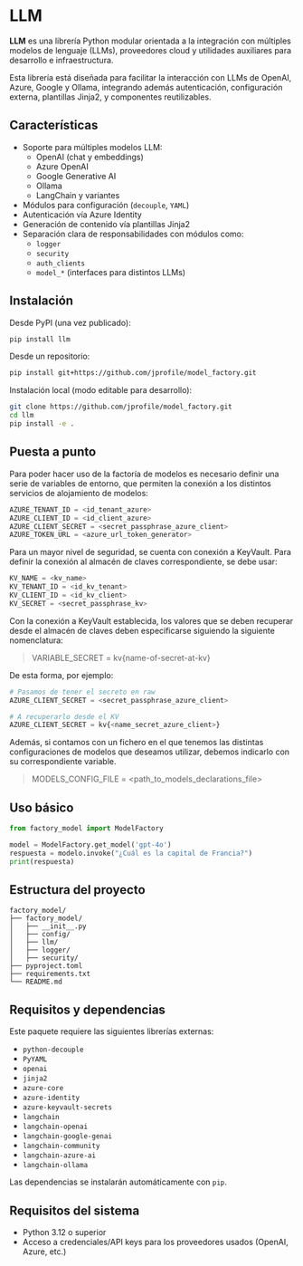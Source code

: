 # LLM

**LLM** es una librería Python modular orientada a la integración con múltiples modelos de lenguaje (LLMs), proveedores cloud y utilidades auxiliares para desarrollo e infraestructura.

Esta librería está diseñada para facilitar la interacción con LLMs de OpenAI, Azure, Google y Ollama, integrando además autenticación, configuración externa, plantillas Jinja2, y componentes reutilizables.

## Características

- Soporte para múltiples modelos LLM:
  - OpenAI (chat y embeddings)
  - Azure OpenAI
  - Google Generative AI
  - Ollama
  - LangChain y variantes
- Módulos para configuración (`decouple`, `YAML`)
- Autenticación vía Azure Identity
- Generación de contenido vía plantillas Jinja2
- Separación clara de responsabilidades con módulos como:
  - `logger`
  - `security`
  - `auth_clients`
  - `model_*` (interfaces para distintos LLMs)

## Instalación

Desde PyPI (una vez publicado):

```bash
pip install llm
```

Desde un repositorio:

```bash
pip install git+https://github.com/jprofile/model_factory.git
```

Instalación local (modo editable para desarrollo):

```bash
git clone https://github.com/jprofile/model_factory.git
cd llm
pip install -e .
```

## Puesta a punto
Para poder hacer uso de la factoría de modelos es necesario definir una serie de variables de entorno, que permiten la conexión a los distintos servicios de alojamiento de modelos:

```python
AZURE_TENANT_ID = <id_tenant_azure>
AZURE_CLIENT_ID = <id_client_azure>
AZURE_CLIENT_SECRET = <secret_passphrase_azure_client>
AZURE_TOKEN_URL = <azure_url_token_generator>
```

Para un mayor nivel de seguridad, se cuenta con conexión a KeyVault. Para definir la conexión al almacén de claves correspondiente, se debe usar:
```python
KV_NAME = <kv_name>
KV_TENANT_ID = <id_kv_tenant>
KV_CLIENT_ID = <id_kv_client>
KV_SECRET = <secret_passphrase_kv>
```

Con la conexión a KeyVault establecida, los valores que se deben recuperar desde el almacén de claves deben especificarse siguiendo la siguiente nomenclatura:
> VARIABLE_SECRET = kv{name-of-secret-at-kv}

De esta forma, por ejemplo:
```python
# Pasamos de tener el secreto en raw
AZURE_CLIENT_SECRET = <secret_passphrase_azure_client>

# A recuperarlo desde el KV
AZURE_CLIENT_SECRET = kv{<name_secret_azure_client>}
```

Además, si contamos con un fichero en el que tenemos las distintas configuraciones de modelos que deseamos utilizar, debemos indicarlo con su correspondiente variable.
> MODELS_CONFIG_FILE = <path_to_models_declarations_file>

## Uso básico

```python
from factory_model import ModelFactory

model = ModelFactory.get_model('gpt-4o')
respuesta = modelo.invoke("¿Cuál es la capital de Francia?")
print(respuesta)
```

## Estructura del proyecto

```
factory_model/
├── factory_model/
│   ├── __init__.py
│   ├── config/
│   ├── llm/
│   ├── logger/
│   ├── security/
├── pyproject.toml
├── requirements.txt
└── README.md
```

## Requisitos y dependencias

Este paquete requiere las siguientes librerías externas:

- `python-decouple`
- `PyYAML`
- `openai`
- `jinja2`
- `azure-core`
- `azure-identity`
- `azure-keyvault-secrets`
- `langchain`
- `langchain-openai`
- `langchain-google-genai`
- `langchain-community`
- `langchain-azure-ai`
- `langchain-ollama`

Las dependencias se instalarán automáticamente con `pip`.

## Requisitos del sistema
- Python 3.12 o superior
- Acceso a credenciales/API keys para los proveedores usados (OpenAI, Azure, etc.)
